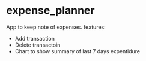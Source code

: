 # expense_planner

App to keep note of expenses.
features:
- Add transaction
- Delete transactoin
- Chart to show summary of last 7 days expentidure
